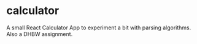 # calculator
A small React Calculator App to experiment a bit with parsing algorithms. Also a DHBW assignment.
